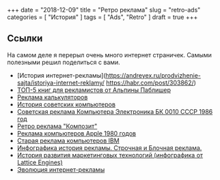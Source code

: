 +++
date = "2018-12-09"
title = "Ретро реклама"
slug = "retro-ads"
categories = [ "История" ]
tags = [ "Ads", "Retro" ]
draft = true
+++



## Ссылки

На самом деле я перерыл очень много интернет страничек. Самыми полезными решил поделиться с вами.

* [История интернет-рекламы](https://andreyex.ru/prodvizhenie-sajta/istoriya-internet-reklamy/
https://habr.com/post/303862/)
* [ТОП-5 книг для рекламистов от Альпины Паблишер](https://rusability.ru/internet-marketing/top-5-knig-dlya-reklamistov-ot-alpiny-pablisher/)
* [Реклама калькуляторов](https://sfrolov.livejournal.com/42911.html)
* [История советских компьютеров](https://www.youtube.com/watch?v=uKM9ZuQB3MA)
* [Советская реклама Компьютера Электроника БК 0010 СССР 1986 год](https://www.youtube.com/watch?v=KXdLQiX78J4)
* [Ретро реклама "Композит"](https://www.youtube.com/watch?v=5SSWvt_c-tg)
* [Реклама компьютеров Apple 1980 годов](https://www.youtube.com/watch?v=l01FmpWT7JI)
* [Старая реклама компьютеров IBM](https://www.youtube.com/watch?v=JNrxcPNO7fM)
* [Инфографика история рекламы. Строчная и Блочная реклама.](http://www.advblog.net/%D0%B8%D0%BD%D1%84%D0%BE%D0%B3%D1%80%D0%B0%D1%84%D0%B8%D0%BA%D0%B0-%D0%B8%D1%81%D1%82%D0%BE%D1%80%D0%B8%D1%8F-%D1%80%D0%B5%D0%BA%D0%BB%D0%B0%D0%BC%D1%8B/)
* [История развития маркетинговых технологий (инфографика от Lattice Engines)](https://lpgenerator.ru/blog/2013/03/26/istoriya-razvitiya-marketingovyh-tehnologij-infografika-ot-lattice-engines/)
* [Эволюция интернет-рекламы](https://lpgenerator.ru/blog/2013/08/08/evolyuciya-internet-reklamy/)